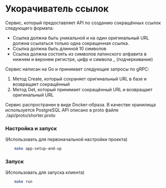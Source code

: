 # Укорачиватель ссылок

Сервис, который предоставляет API по созданию сокращённых ссылок следующего формата:
- Ссылка должна быть уникальной и на один оригинальный URL должна ссылаться
только одна сокращенная ссылка.
- Ссылка должна быть длинной 10 символов
- Ссылка должна состоять из символов латинского алфавита в нижнем и верхнем
регистре, цифр и символа _ (подчеркивание)

Сервис написан на Go и принимает следующие запросы по gRPC:
1. Метод Create, который сохраняет оригинальный URL в базе и возвращает сокращённый
2. Метод Get, который принимает сокращённый URL и возвращает оригинальный URL

Сервис распространен в виде Docker-образа. В качестве хранилища используется PostgreSQL
API описано в proto файле ./api/proto/shorter.proto

### Настройка и запуск

(Использовать для первоначальной настройки проекта)

```bash
    make app-setup-and-up
```

### Запуск

(Использовать для запуска клиента)

```bash
    make run
```